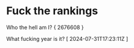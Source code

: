 # Fuck the rankings

Who the hell am I?
{ 2676608 }

What fucking year is it?
[ 2024-07-31T17:23:11Z ]
